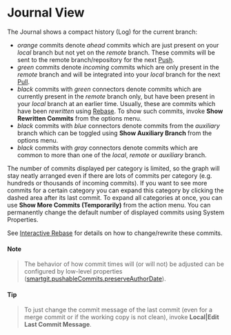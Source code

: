 # Journal View

The Journal shows a compact history (Log) for the current branch:

- *orange* commits denote *ahead* commits which are just present on your *local* branch but not yet on the *remote* branch. These commits will be sent to the remote branch/repository for the next
  [Push](Synchronizing-with-Remote-Repositories.md).
- *green* commits denote *incoming* commits which are only present in the *remote* branch and will be integrated into your *local* branch for the next [Pull](Synchronizing-with-Remote-Repositories.md).
- *black* commits with *green* connectors denote commits which are currently present in the *remote* branch only, but have been present in your *local* branch at an earlier time. Usually, these are commits which have been *rewritten* using [Rebase](Rebase.md). To show such commits, invoke **Show Rewritten Commits** from the options menu.
- *black* commits with *blue* connectors denote commits from the
  *auxiliary* branch which can be toggled using **Show Auxiliary Branch** from the options menu.
- *black* commits with *gray* connectors denote commits which are common to more than one of the *local*, *remote* or *auxiliary*
  branch.

The number of commits displayed per category is limited, so the graph will stay neatly arranged even if there are lots of commits per category
(e.g. hundreds or thousands of incoming commits). If you want to see more commits for a certain category you can expand this category by clicking the dashed area after its last commit. To expand all categories at once, you can use **Show More Commits (Temporarily)** from the action menu. You can permanently change the default number of displayed commits using System Properties.

See [Interactive Rebase](Rebase-Interactive.md) for details on how to change/rewrite these commits.

#### Note

>
>
>The behavior of how commit times will (or will not) be adjusted can be
> configured by low-level properties
> ([smartgit.pushableCommits.preserveAuthorDate](System-Properties.md)).
>

#### Tip

>
>
>To just change the commit message of the last commit (even for a merge
> commit or if the working copy is not clean), invoke **Local\|Edit Last
> Commit Message**.
>
>
